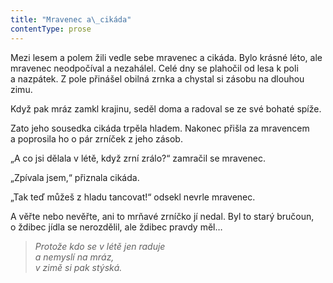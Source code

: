 ```yaml
---
title: "Mravenec a\_cikáda"
contentType: prose
---
```


Mezi lesem a polem žili vedle sebe mravenec a cikáda. Bylo krásné léto, ale mravenec neodpočíval a nezahálel. Celé dny se plahočil od lesa k poli a nazpátek. Z pole přinášel obilná zrnka a chystal si zásobu na dlouhou zimu.

Když pak mráz zamkl krajinu, seděl doma a radoval se ze své bohaté spíže.

Zato jeho sousedka cikáda trpěla hladem. Nakonec přišla za mravencem a poprosila ho o pár zrníček z jeho zásob.

„A co jsi dělala v létě, když zrní zrálo?“ zamračil se mravenec.

„Zpívala jsem,“ přiznala cikáda.

„Tak teď můžeš z hladu tancovat!“ odsekl nevrle mravenec.

A věřte nebo nevěřte, ani to mrňavé zrníčko jí nedal. Byl to starý bručoun, o ždibec jídla se nerozdělil, ale ždibec pravdy měl…

  

> _Protože kdo se v létě jen raduje  
> a nemyslí na mráz,  
> v zimě si pak stýská._
